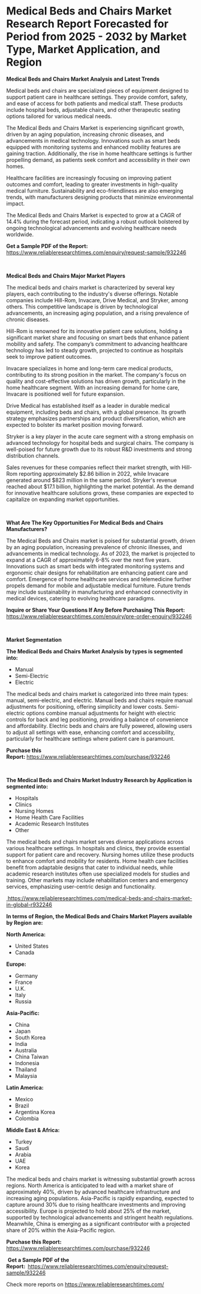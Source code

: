 <p><h1>Medical Beds and Chairs Market Research Report Forecasted for Period from 2025 -  2032 by Market Type, Market Application, and Region</h1></p><p><strong>Medical Beds and Chairs Market Analysis and Latest Trends</strong></p>
<p><p>Medical beds and chairs are specialized pieces of equipment designed to support patient care in healthcare settings. They provide comfort, safety, and ease of access for both patients and medical staff. These products include hospital beds, adjustable chairs, and other therapeutic seating options tailored for various medical needs.</p><p>The Medical Beds and Chairs Market is experiencing significant growth, driven by an aging population, increasing chronic diseases, and advancements in medical technology. Innovations such as smart beds equipped with monitoring systems and enhanced mobility features are gaining traction. Additionally, the rise in home healthcare settings is further propelling demand, as patients seek comfort and accessibility in their own homes.</p><p>Healthcare facilities are increasingly focusing on improving patient outcomes and comfort, leading to greater investments in high-quality medical furniture. Sustainability and eco-friendliness are also emerging trends, with manufacturers designing products that minimize environmental impact. </p><p>The Medical Beds and Chairs Market is expected to grow at a CAGR of 14.4% during the forecast period, indicating a robust outlook bolstered by ongoing technological advancements and evolving healthcare needs worldwide.</p></p>
<p><strong>Get a Sample PDF of the Report:&nbsp;</strong> <a href="https://www.reliableresearchtimes.com/enquiry/request-sample/932246?utm_campaign=3291&utm_medium=2&utm_source=Github&utm_content=ia&utm_term=21032025&utm_id=medical-beds-and-chairs">https://www.reliableresearchtimes.com/enquiry/request-sample/932246</a></p>
<p>&nbsp;</p>
<p><strong>Medical Beds and Chairs Major Market Players</strong></p>
<p><p>The medical beds and chairs market is characterized by several key players, each contributing to the industry's diverse offerings. Notable companies include Hill-Rom, Invacare, Drive Medical, and Stryker, among others. This competitive landscape is driven by technological advancements, an increasing aging population, and a rising prevalence of chronic diseases.</p><p>Hill-Rom is renowned for its innovative patient care solutions, holding a significant market share and focusing on smart beds that enhance patient mobility and safety. The company’s commitment to advancing healthcare technology has led to steady growth, projected to continue as hospitals seek to improve patient outcomes.</p><p>Invacare specializes in home and long-term care medical products, contributing to its strong position in the market. The company's focus on quality and cost-effective solutions has driven growth, particularly in the home healthcare segment. With an increasing demand for home care, Invacare is positioned well for future expansion.</p><p>Drive Medical has established itself as a leader in durable medical equipment, including beds and chairs, with a global presence. Its growth strategy emphasizes partnerships and product diversification, which are expected to bolster its market position moving forward.</p><p>Stryker is a key player in the acute care segment with a strong emphasis on advanced technology for hospital beds and surgical chairs. The company is well-poised for future growth due to its robust R&D investments and strong distribution channels.</p><p>Sales revenues for these companies reflect their market strength, with Hill-Rom reporting approximately $2.86 billion in 2022, while Invacare generated around $823 million in the same period. Stryker's revenue reached about $17.1 billion, highlighting the market potential. As the demand for innovative healthcare solutions grows, these companies are expected to capitalize on expanding market opportunities.</p></p>
<p>&nbsp;</p>
<p><strong>What Are The Key Opportunities For Medical Beds and Chairs Manufacturers?</strong></p>
<p><p>The Medical Beds and Chairs market is poised for substantial growth, driven by an aging population, increasing prevalence of chronic illnesses, and advancements in medical technology. As of 2023, the market is projected to expand at a CAGR of approximately 6-8% over the next five years. Innovations such as smart beds with integrated monitoring systems and ergonomic chair designs for rehabilitation are enhancing patient care and comfort. Emergence of home healthcare services and telemedicine further propels demand for mobile and adjustable medical furniture. Future trends may include sustainability in manufacturing and enhanced connectivity in medical devices, catering to evolving healthcare paradigms.</p></p>
<p><strong>Inquire or Share Your Questions If Any Before Purchasing This Report:</strong> <a href="https://www.reliableresearchtimes.com/enquiry/pre-order-enquiry/932246?utm_campaign=3291&utm_medium=2&utm_source=Github&utm_content=ia&utm_term=21032025&utm_id=medical-beds-and-chairs">https://www.reliableresearchtimes.com/enquiry/pre-order-enquiry/932246</a></p>
<p>&nbsp;</p>
<p><strong>Market Segmentation</strong></p>
<p><strong>The Medical Beds and Chairs Market Analysis by types is segmented into:</strong></p>
<p><ul><li>Manual</li><li>Semi-Electric</li><li>Electric</li></ul></p>
<p><p>The medical beds and chairs market is categorized into three main types: manual, semi-electric, and electric. Manual beds and chairs require manual adjustments for positioning, offering simplicity and lower costs. Semi-electric options combine manual adjustments for height with electric controls for back and leg positioning, providing a balance of convenience and affordability. Electric beds and chairs are fully powered, allowing users to adjust all settings with ease, enhancing comfort and accessibility, particularly for healthcare settings where patient care is paramount.</p></p>
<p><strong>Purchase this Report:&nbsp;</strong><a href="https://www.reliableresearchtimes.com/purchase/932246?utm_campaign=3291&utm_medium=2&utm_source=Github&utm_content=ia&utm_term=21032025&utm_id=medical-beds-and-chairs">https://www.reliableresearchtimes.com/purchase/932246</a></p>
<p>&nbsp;</p>
<p><strong>The Medical Beds and Chairs Market Industry Research by Application is segmented into:</strong></p>
<p><ul><li>Hospitals</li><li>Clinics</li><li>Nursing Homes</li><li>Home Health Care Facilities</li><li>Academic Research Institutes</li><li>Other</li></ul></p>
<p><p>The medical beds and chairs market serves diverse applications across various healthcare settings. In hospitals and clinics, they provide essential support for patient care and recovery. Nursing homes utilize these products to enhance comfort and mobility for residents. Home health care facilities benefit from adaptable designs that cater to individual needs, while academic research institutes often use specialized models for studies and training. Other markets may include rehabilitation centers and emergency services, emphasizing user-centric design and functionality.</p></p>
<p><a href="https://www.reliableresearchtimes.com/medical-beds-and-chairs-market-in-global-r932246?utm_campaign=3291&utm_medium=2&utm_source=Github&utm_content=ia&utm_term=21032025&utm_id=medical-beds-and-chairs">&nbsp;https://www.reliableresearchtimes.com/medical-beds-and-chairs-market-in-global-r932246</a></p>
<p><strong>In terms of Region, the Medical Beds and Chairs Market Players available by Region are:</strong></p>
<p>
    <p> <strong> North America: </strong>
        <ul>
            <li>United States</li>
            <li>Canada</li>
        </ul>
        </p> 
    <p> <strong> Europe: </strong>
        <ul>
            <li>Germany</li>
            <li>France</li>
            <li>U.K.</li>
            <li>Italy</li>
            <li>Russia</li>
        </ul>
        </p> 
    <p> <strong> Asia-Pacific: </strong>
        <ul>
            <li>China</li>
            <li>Japan</li>
            <li>South Korea</li>
            <li>India</li>
            <li>Australia</li>
            <li>China Taiwan</li>
            <li>Indonesia</li>
            <li>Thailand</li>
            <li>Malaysia</li>
        </ul>
        </p> 
    <p> <strong> Latin America: </strong>
        <ul>
            <li>Mexico</li>
            <li>Brazil</li>
            <li>Argentina Korea</li>
            <li>Colombia</li>
        </ul>
        </p> 
    <p> <strong> Middle East & Africa: </strong>
        <ul>
            <li>Turkey</li>
            <li>Saudi</li>
            <li>Arabia</li>
            <li>UAE</li>
            <li>Korea</li>
        </ul>
    </p>
    </p>
<p><p>The medical beds and chairs market is witnessing substantial growth across regions. North America is anticipated to lead with a market share of approximately 40%, driven by advanced healthcare infrastructure and increasing aging populations. Asia-Pacific is rapidly expanding, expected to capture around 30% due to rising healthcare investments and improving accessibility. Europe is projected to hold about 25% of the market, supported by technological advancements and stringent health regulations. Meanwhile, China is emerging as a significant contributor with a projected share of 20% within the Asia-Pacific region.</p></p>
<p><strong>Purchase this Report: </strong><a href="https://www.reliableresearchtimes.com/purchase/932246?utm_campaign=3291&utm_medium=2&utm_source=Github&utm_content=ia&utm_term=21032025&utm_id=medical-beds-and-chairs">https://www.reliableresearchtimes.com/purchase/932246</a></p>
<p>&nbsp;<strong>Get a Sample PDF of the Report:&nbsp;&nbsp;</strong><a href="https://www.reliableresearchtimes.com/enquiry/request-sample/932246?utm_campaign=3291&utm_medium=2&utm_source=Github&utm_content=ia&utm_term=21032025&utm_id=medical-beds-and-chairs">https://www.reliableresearchtimes.com/enquiry/request-sample/932246</a></p>
<p><strong></strong></p>
<p>Check more reports on <a href="https://www.reliableresearchtimes.com/?utm_campaign=3291&utm_medium=2&utm_source=Github&utm_content=ia&utm_term=21032025&utm_id=medical-beds-and-chairs">https://www.reliableresearchtimes.com/</a></p>